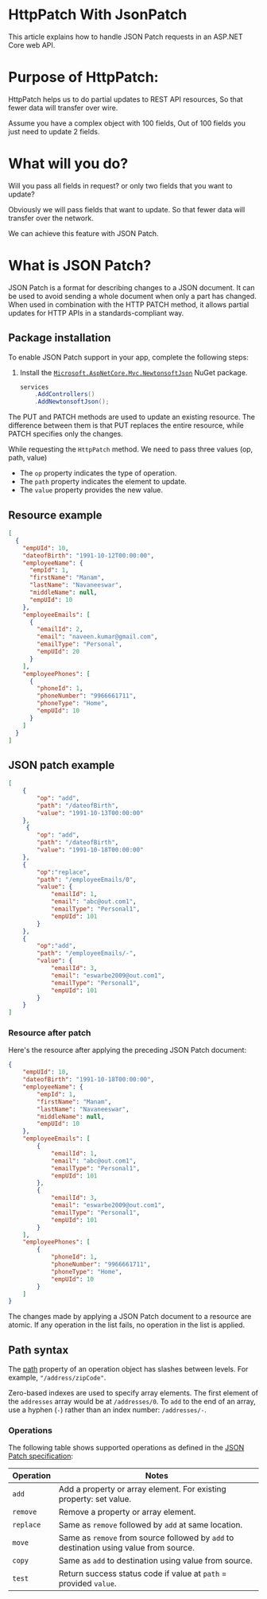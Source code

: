 # HttpPatch With JsonPatch

This article explains how to handle JSON Patch requests in an ASP.NET Core web API.

# Purpose of HttpPatch:

HttpPatch helps us to do partial updates to REST API resources, So that fewer data will transfer over wire. 

Assume you have a complex object with 100 fields, Out of 100 fields you just need to update 2 fields. 

# What will you do?
Will you pass all fields in request? or only two fields that you want to update?

Obviously we will pass fields that want to update. So that fewer data will transfer over the network.

We can achieve this feature with JSON Patch.  

# What is JSON Patch?

JSON Patch is a format for describing changes to a JSON document. It can be used to avoid sending a whole document when only a part has changed. 
When used in combination with the HTTP PATCH method, it allows partial updates for HTTP APIs in a standards-compliant way.

## Package installation

To enable JSON Patch support in your app, complete the following steps:

1. Install the [`Microsoft.AspNetCore.Mvc.NewtonsoftJson`](https://www.nuget.org/packages/Microsoft.AspNetCore.Mvc.NewtonsoftJson/) NuGet package.

    ```csharp
    services
        .AddControllers()
        .AddNewtonsoftJson();
    ```

The PUT and PATCH methods are used to update an existing resource. The difference between them is that PUT replaces the entire resource, while PATCH specifies only the changes.

While requesting the `HttpPatch` method. We need to pass three values (op, path, value)


* The `op` property indicates the type of operation.
* The `path` property indicates the element to update.
* The `value` property provides the new value.

## Resource example


```json
[
  {
    "empUId": 10,
    "dateofBirth": "1991-10-12T00:00:00",
    "employeeName": {
      "empId": 1,
      "firstName": "Manam",
      "lastName": "Navaneeswar",
      "middleName": null,
      "empUId": 10
    },
    "employeeEmails": [
      {
        "emailId": 2,
        "email": "naveen.kumar@gmail.com",
        "emailType": "Personal",
        "empUId": 20
      }
    ],
    "employeePhones": [
      {
        "phoneId": 1,
        "phoneNumber": "9966661711",
        "phoneType": "Home",
        "empUId": 10
      }
    ]
  }
]
```

## JSON patch example

```json
[
    {
        "op": "add",
        "path": "/dateofBirth",
        "value": "1991-10-13T00:00:00"
    },
     {
        "op": "add",
        "path": "/dateofBirth",
        "value": "1991-10-18T00:00:00"
    },
    {
        "op":"replace",
        "path": "/employeeEmails/0",
        "value": {
            "emailId": 1,
            "email": "abc@out.com1",
            "emailType": "Personal1",
            "empUId": 101
        }
    },
    {
        "op":"add",
        "path": "/employeeEmails/-",
        "value": {
            "emailId": 3,
            "email": "eswarbe2009@out.com1",
            "emailType": "Personal1",
            "empUId": 101
        }
    }
]
```

### Resource after patch

Here's the resource after applying the preceding JSON Patch document:

```json
{
    "empUId": 10,
    "dateofBirth": "1991-10-18T00:00:00",
    "employeeName": {
        "empId": 1,
        "firstName": "Manam",
        "lastName": "Navaneeswar",
        "middleName": null,
        "empUId": 10
    },
    "employeeEmails": [
        {
            "emailId": 1,
            "email": "abc@out.com1",
            "emailType": "Personal1",
            "empUId": 101
        },
        {
            "emailId": 3,
            "email": "eswarbe2009@out.com1",
            "emailType": "Personal1",
            "empUId": 101
        }
    ],
    "employeePhones": [
        {
            "phoneId": 1,
            "phoneNumber": "9966661711",
            "phoneType": "Home",
            "empUId": 10
        }
    ]
}
```

The changes made by applying a JSON Patch document to a resource are atomic. If any operation in the list fails, no operation in the list is applied.

## Path syntax

The [path](https://tools.ietf.org/html/rfc6901) property of an operation object has slashes between levels. For example, `"/address/zipCode"`.

Zero-based indexes are used to specify array elements. The first element of the `addresses` array would be at `/addresses/0`. To `add` to the end of an array, use a hyphen (`-`) rather than an index number: `/addresses/-`.

### Operations

The following table shows supported operations as defined in the [JSON Patch specification](https://tools.ietf.org/html/rfc6902):

|Operation  | Notes |
|-----------|--------------------------------|
| `add`     | Add a property or array element. For existing property: set value.|
| `remove`  | Remove a property or array element. |
| `replace` | Same as `remove` followed by `add` at same location. |
| `move`    | Same as `remove` from source followed by `add` to destination using value from source. |
| `copy`    | Same as `add` to destination using value from source. |
| `test`    | Return success status code if value at `path` = provided `value`.|
